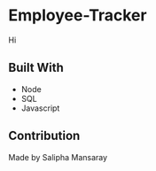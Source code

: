 # Employee-Tracker
Hi

## Built With
* Node
* SQL
* Javascript

## Contribution 
Made by Salipha Mansaray